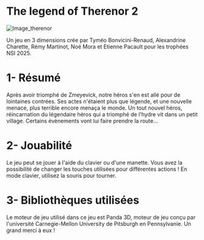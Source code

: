 # The legend of Therenor 2
<img src="sources/icon.ico" alt="Image_therenor" title="Image_therenor"/>

Un jeu en 3 dimensions crée par Tyméo Bonvicini-Renaud, Alexandrine Charette, Rémy Martinot, Noé Mora et Etienne Pacault pour les trophées NSI 2025.
# 1- Résumé
Après avoir triomphé de Zmeyevick, notre héros s'en est allé pour de lointaines contrées.
Ses actes n'étaient plus que légende, et une nouvelle menace, plus terrible encore menaça le monde.
Un tout nouvel héros, réincarnation du légendaire héros qui a triomphé de l'hydre vit dans un petit village.
Certains évènements vont lui faire prendre la route...
# 2- Jouabilité
Le jeu peut se jouer à l'aide du clavier ou d'une manette.
Vous avez la possibilité de changer les touches utilisées pour différentes actions !
En mode clavier, utilisez la souris pour tourner.
# 3- Bibliothèques utilisées
Le moteur de jeu utilisé dans ce jeu est Panda 3D, moteur de jeu conçu par l'université Carnegie-Mellon University de Pitsburgh en Pennsylvanie.
Un grand merci à eux !
